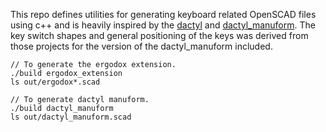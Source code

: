This repo defines utilities for generating keyboard related OpenSCAD files
 using c++ and is heavily inspired by the
 [dactyl](https://github.com/adereth/dactyl-keyboard) and
 [dactyl_manuform](https://github.com/abstracthat/dactyl-manuform). The key
 switch shapes and general positioning of the keys was derived from those
 projects for the version of the dactyl_manuform included.

```
// To generate the ergodox extension.
./build ergodox_extension
ls out/ergodox*.scad

// To generate dactyl manuform.
./build dactyl_manuform
ls out/dactyl_manuform.scad
```

